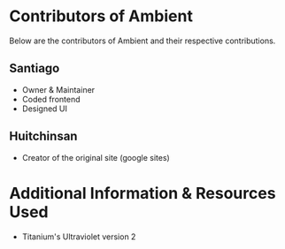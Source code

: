 # Contributors of Ambient
Below are the contributors of Ambient and their respective contributions.

## Santiago
- Owner & Maintainer
- Coded frontend
- Designed UI

## Huitchinsan
- Creator of the original site (google sites)

# Additional Information & Resources Used
- Titanium's Ultraviolet version 2